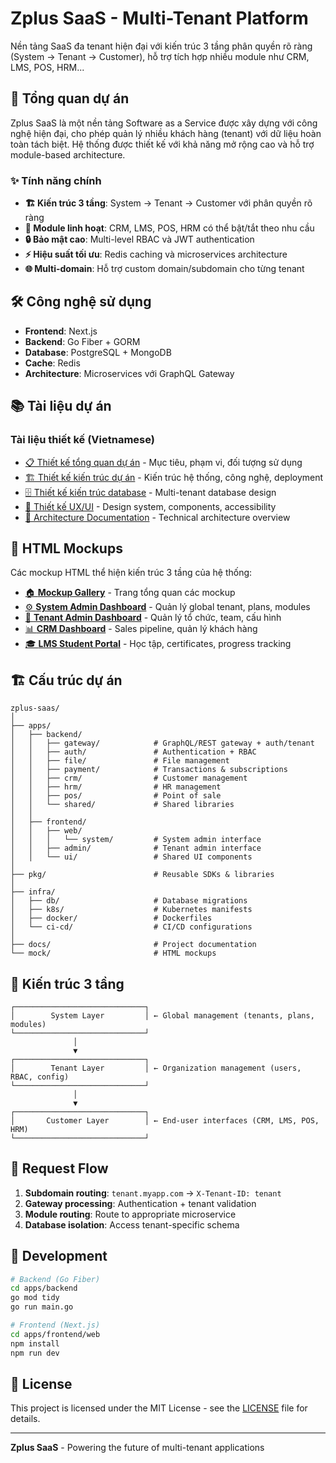 # Zplus SaaS - Multi-Tenant Platform

Nền tảng SaaS đa tenant hiện đại với kiến trúc 3 tầng phân quyền rõ ràng (System → Tenant → Customer), hỗ trợ tích hợp nhiều module như CRM, LMS, POS, HRM...

## 🚀 Tổng quan dự án

Zplus SaaS là một nền tảng Software as a Service được xây dựng với công nghệ hiện đại, cho phép quản lý nhiều khách hàng (tenant) với dữ liệu hoàn toàn tách biệt. Hệ thống được thiết kế với khả năng mở rộng cao và hỗ trợ module-based architecture.

### ✨ Tính năng chính

- **🏗️ Kiến trúc 3 tầng**: System → Tenant → Customer với phân quyền rõ ràng
- **🔧 Module linh hoạt**: CRM, LMS, POS, HRM có thể bật/tắt theo nhu cầu
- **🔒 Bảo mật cao**: Multi-level RBAC và JWT authentication
- **⚡ Hiệu suất tối ưu**: Redis caching và microservices architecture
- **🌐 Multi-domain**: Hỗ trợ custom domain/subdomain cho từng tenant

## 🛠️ Công nghệ sử dụng

- **Frontend**: Next.js
- **Backend**: Go Fiber + GORM
- **Database**: PostgreSQL + MongoDB
- **Cache**: Redis
- **Architecture**: Microservices với GraphQL Gateway

## 📚 Tài liệu dự án

### Tài liệu thiết kế (Vietnamese)

- [📋 Thiết kế tổng quan dự án](./docs/thiet-ke-tong-quan-du-an.md) - Mục tiêu, phạm vi, đối tượng sử dụng
- [🏗️ Thiết kế kiến trúc dự án](./docs/thiet-ke-kien-truc-du-an.md) - Kiến trúc hệ thống, công nghệ, deployment
- [🗄️ Thiết kế kiến trúc database](./docs/thiet-ke-kien-truc-database.md) - Multi-tenant database design
- [🎨 Thiết kế UX/UI](./docs/thiet-ke-ux-ui.md) - Design system, components, accessibility
- [📖 Architecture Documentation](./docs/architecture.md) - Technical architecture overview

## 🎨 HTML Mockups

Các mockup HTML thể hiện kiến trúc 3 tầng của hệ thống:

- [🏠 **Mockup Gallery**](./mock/index.html) - Trang tổng quan các mockup
- [⚙️ **System Admin Dashboard**](./mock/system-admin-dashboard.html) - Quản lý global tenant, plans, modules
- [🏢 **Tenant Admin Dashboard**](./mock/tenant-admin-dashboard.html) - Quản lý tổ chức, team, cấu hình
- [📊 **CRM Dashboard**](./mock/customer-crm-dashboard.html) - Sales pipeline, quản lý khách hàng
- [🎓 **LMS Student Portal**](./mock/customer-lms-portal.html) - Học tập, certificates, progress tracking

## 🏗️ Cấu trúc dự án

```
zplus-saas/
│
├── apps/
│   ├── backend/
│   │   ├── gateway/            # GraphQL/REST gateway + auth/tenant
│   │   ├── auth/               # Authentication + RBAC
│   │   ├── file/               # File management
│   │   ├── payment/            # Transactions & subscriptions
│   │   ├── crm/                # Customer management
│   │   ├── hrm/                # HR management
│   │   ├── pos/                # Point of sale
│   │   └── shared/             # Shared libraries
│   │
│   ├── frontend/
│   │   ├── web/
│   │   │   └── system/         # System admin interface
│   │   ├── admin/              # Tenant admin interface
│   │   └── ui/                 # Shared UI components
│
├── pkg/                        # Reusable SDKs & libraries
│
├── infra/
│   ├── db/                     # Database migrations
│   ├── k8s/                    # Kubernetes manifests
│   ├── docker/                 # Dockerfiles
│   └── ci-cd/                  # CI/CD configurations
│
├── docs/                       # Project documentation
└── mock/                       # HTML mockups
```

## 🎯 Kiến trúc 3 tầng

```
┌─────────────────────────────┐
│        System Layer         │ ← Global management (tenants, plans, modules)
└─────────────────────────────┘
              │
              ▼
┌─────────────────────────────┐
│        Tenant Layer         │ ← Organization management (users, RBAC, config)
└─────────────────────────────┘
              │
              ▼
┌─────────────────────────────┐
│       Customer Layer        │ ← End-user interfaces (CRM, LMS, POS, HRM)
└─────────────────────────────┘
```

## 🚦 Request Flow

1. **Subdomain routing**: `tenant.myapp.com` → `X-Tenant-ID: tenant`
2. **Gateway processing**: Authentication + tenant validation
3. **Module routing**: Route to appropriate microservice
4. **Database isolation**: Access tenant-specific schema

## 🔧 Development

```bash
# Backend (Go Fiber)
cd apps/backend
go mod tidy
go run main.go

# Frontend (Next.js)
cd apps/frontend/web
npm install
npm run dev
```

## 📄 License

This project is licensed under the MIT License - see the [LICENSE](LICENSE) file for details.

---

**Zplus SaaS** - Powering the future of multi-tenant applications
